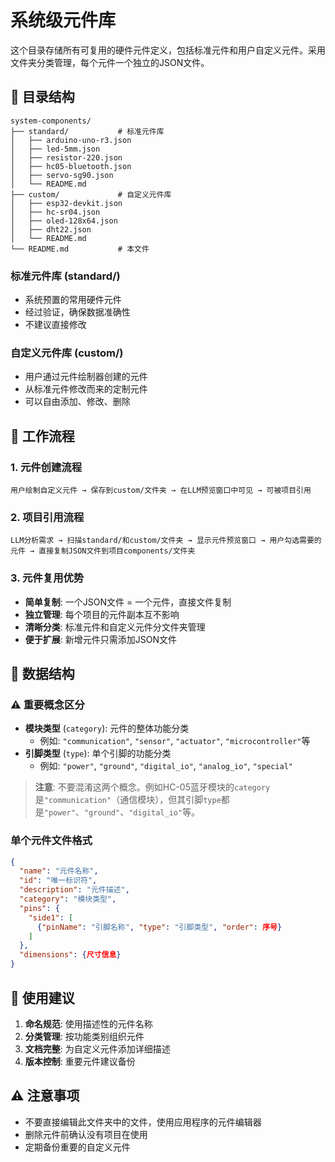 # 系统级元件库

这个目录存储所有可复用的硬件元件定义，包括标准元件和用户自定义元件。采用文件夹分类管理，每个元件一个独立的JSON文件。

## 📁 目录结构

```
system-components/
├── standard/           # 标准元件库
│   ├── arduino-uno-r3.json
│   ├── led-5mm.json
│   ├── resistor-220.json
│   ├── hc05-bluetooth.json
│   ├── servo-sg90.json
│   └── README.md
├── custom/             # 自定义元件库  
│   ├── esp32-devkit.json
│   ├── hc-sr04.json
│   ├── oled-128x64.json
│   ├── dht22.json
│   └── README.md
└── README.md           # 本文件
```

### 标准元件库 (standard/)
- 系统预置的常用硬件元件
- 经过验证，确保数据准确性
- 不建议直接修改

### 自定义元件库 (custom/)
- 用户通过元件绘制器创建的元件
- 从标准元件修改而来的定制元件
- 可以自由添加、修改、删除

## 🔄 工作流程

### 1. 元件创建流程
```
用户绘制自定义元件 → 保存到custom/文件夹 → 在LLM预览窗口中可见 → 可被项目引用
```

### 2. 项目引用流程
```
LLM分析需求 → 扫描standard/和custom/文件夹 → 显示元件预览窗口 → 用户勾选需要的元件 → 直接复制JSON文件到项目components/文件夹
```

### 3. 元件复用优势
- **简单复制**: 一个JSON文件 = 一个元件，直接文件复制
- **独立管理**: 每个项目的元件副本互不影响
- **清晰分类**: 标准元件和自定义元件分文件夹管理
- **便于扩展**: 新增元件只需添加JSON文件

## 📝 数据结构

### ⚠️ 重要概念区分

- **模块类型** (`category`): 元件的整体功能分类
  - 例如: `"communication"`, `"sensor"`, `"actuator"`, `"microcontroller"`等
- **引脚类型** (`type`): 单个引脚的功能分类
  - 例如: `"power"`, `"ground"`, `"digital_io"`, `"analog_io"`, `"special"`

> **注意**: 不要混淆这两个概念。例如HC-05蓝牙模块的`category`是`"communication"`（通信模块），但其引脚`type`都是`"power"`、`"ground"`、`"digital_io"`等。

### 单个元件文件格式
```json
{
  "name": "元件名称",
  "id": "唯一标识符",
  "description": "元件描述",
  "category": "模块类型",
  "pins": {
    "side1": [
      {"pinName": "引脚名称", "type": "引脚类型", "order": 序号}
    ]
  },
  "dimensions": {尺寸信息}
}
```

## 🎯 使用建议

1. **命名规范**: 使用描述性的元件名称
2. **分类管理**: 按功能类别组织元件
3. **文档完整**: 为自定义元件添加详细描述
4. **版本控制**: 重要元件建议备份

## ⚠️ 注意事项

- 不要直接编辑此文件夹中的文件，使用应用程序的元件编辑器
- 删除元件前确认没有项目在使用
- 定期备份重要的自定义元件
